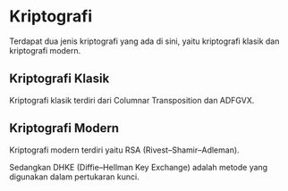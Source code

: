 # Kriptografi
Terdapat dua jenis kriptografi yang ada di sini, yaitu kriptografi klasik dan kriptografi modern.

## Kriptografi Klasik
Kriptografi klasik terdiri dari Columnar Transposition dan ADFGVX.

## Kriptografi Modern 
Kriptografi modern terdiri yaitu RSA (Rivest–Shamir–Adleman).

Sedangkan DHKE (Diffie–Hellman Key Exchange) adalah metode yang digunakan dalam pertukaran kunci.
